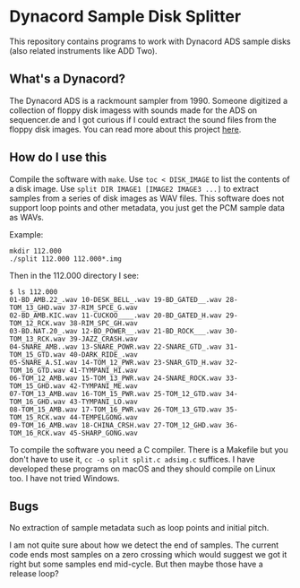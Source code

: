 # Dynacord Sample Disk Splitter

This repository contains programs to work with Dynacord ADS sample
disks (also related instruments like ADD Two).

## What's a Dynacord?

The Dynacord ADS is a rackmount sampler from 1990. Someone digitized a
collection of floppy disk imagess with sounds made for the ADS on
sequencer.de and I got curious if I could extract the sound files from
the floppy disk images. You can read more about this project
[here](https://blog.jacobvosmaer.nl/tags/dynacord-ads.html).

## How do I use this

Compile the software with `make`. Use `toc < DISK_IMAGE` to list the
contents of a disk image. Use `split DIR IMAGE1 [IMAGE2 IMAGE3 ...]`
to extract samples from a series of disk images as WAV files. This
software does not support loop points and other metadata, you just get
the PCM sample data as WAVs.

Example:

```
mkdir 112.000
./split 112.000 112.000*.img
```

Then in the 112.000 directory I see:

```
$ ls 112.000
01-BD_AMB.22_.wav 10-DESK_BELL_.wav 19-BD_GATED__.wav 28-TOM_13_GHD.wav 37-RIM_SPCE_G.wav
02-BD_AMB.KIC.wav 11-CUCKOO____.wav 20-BD_GATED_H.wav 29-TOM_12_RCK.wav 38-RIM_SPC_GH.wav
03-BD.NAT.20_.wav 12-BD_POWER__.wav 21-BD_ROCK___.wav 30-TOM_13_RCK.wav 39-JAZZ_CRASH.wav
04-SNARE_AMB..wav 13-SNARE_POWR.wav 22-SNARE_GTD_.wav 31-TOM_15_GTD.wav 40-DARK_RIDE_.wav
05-SNARE_A.SI.wav 14-TOM_12_PWR.wav 23-SNAR_GTD_H.wav 32-TOM_16_GTD.wav 41-TYMPANI_HI.wav
06-TOM_12_AMB.wav 15-TOM_13_PWR.wav 24-SNARE_ROCK.wav 33-TOM_15_GHD.wav 42-TYMPANI_ME.wav
07-TOM_13_AMB.wav 16-TOM_15_PWR.wav 25-TOM_12_GTD.wav 34-TOM_16_GHD.wav 43-TYMPANI_LO.wav
08-TOM_15_AMB.wav 17-TOM_16_PWR.wav 26-TOM_13_GTD.wav 35-TOM_15_RCK.wav 44-TEMPELGONG.wav
09-TOM_16_AMB.wav 18-CHINA_CRSH.wav 27-TOM_12_GHD.wav 36-TOM_16_RCK.wav 45-SHARP_GONG.wav
```

To compile the software you need a C compiler. There is a Makefile but
you don't have to use it, `cc -o split split.c adsimg.c` suffices. I
have developed these programs on macOS and they should compile on
Linux too. I have not tried Windows.

## Bugs

No extraction of sample metadata such as loop points and initial pitch.

I am not quite sure about how we detect the end of samples. The
current code ends most samples on a zero crossing which would suggest
we got it right but some samples end mid-cycle. But then maybe those
have a release loop?
